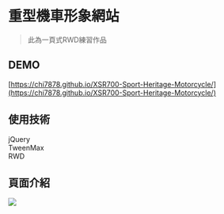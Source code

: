 
重型機車形象網站
=====================
> 此為一頁式RWD練習作品


## DEMO

[https://chi7878.github.io/XSR700-Sport-Heritage-Motorcycle/](https://chi7878.github.io/XSR700-Sport-Heritage-Motorcycle/)

## 使用技術

 jQuery  
 TweenMax  
 RWD


## 頁面介紹

![](https://i.imgur.com/KKwtiG9.jpg)
